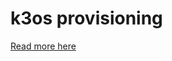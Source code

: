 # k3os provisioning

[Read more here](https://github.com/rancher/k3os/blob/master/README.md#arm-overlay-installation)
